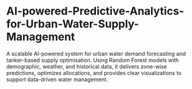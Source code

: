# AI-powered-Predictive-Analytics-for-Urban-Water-Supply-Management
A scalable AI-powered system for urban water demand forecasting and tanker-based supply optimisation. Using Random Forest models with demographic, weather, and historical data, it delivers zone-wise predictions, optimizes allocations, and provides clear visualizations to support data-driven water management.
